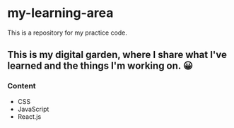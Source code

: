 # my-learning-area
This is a repository for my practice code.

## This is my digital garden, where I share what I've learned and  the things I'm working on. 😀


### Content

- CSS
- JavaScript
- React.js
